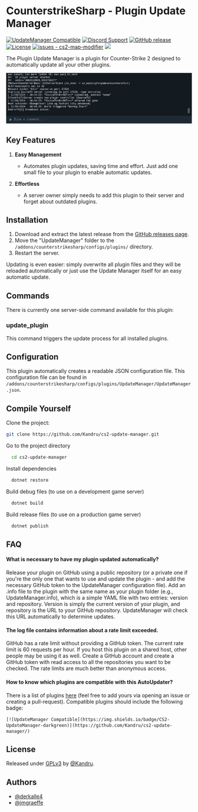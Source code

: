 # CounterstrikeSharp - Plugin Update Manager

[![UpdateManager Compatible](https://img.shields.io/badge/CS2-UpdateManager-darkgreen)](https://github.com/Kandru/cs2-update-manager/)
[![Discord Support](https://img.shields.io/discord/289448144335536138?style=plastic&label=Discord%20Support)](https://discord.gg/bkuF8xKHUt)
[![GitHub release](https://img.shields.io/github/release/Kandru/cs2-update-manager?include_prereleases=&sort=semver&color=blue)](https://github.com/Kandru/cs2-update-manager/releases/)
[![License](https://img.shields.io/badge/License-GPLv3-blue)](#license)
[![issues - cs2-map-modifier](https://img.shields.io/github/issues/Kandru/cs2-update-manager)](https://github.com/Kandru/cs2-update-manager/issues)
[![](https://www.paypalobjects.com/en_US/i/btn/btn_donateCC_LG.gif)](https://www.paypal.com/donate/?hosted_button_id=C2AVYKGVP9TRG)

The Plugin Update Manager is a plugin for Counter-Strike 2 designed to automatically update all your other plugins.

![Example Usage GIF](https://github.com/Kandru/cs2-update-manager/blob/main/assets/update_plugins.gif?raw=true)

## Key Features

1. **Easy Management**
   - Automates plugin updates, saving time and effort. Just add one small file to your plugin to enable automatic updates.

2. **Effortless**
   - A server owner simply needs to add this plugin to their server and forget about outdated plugins.

## Installation

1. Download and extract the latest release from the [GitHub releases page](https://github.com/Kandru/cs2-update-manager/releases/).
2. Move the "UpdateManager" folder to the `/addons/counterstrikesharp/configs/plugins/` directory.
3. Restart the server.

Updating is even easier: simply overwrite all plugin files and they will be reloaded automatically or just use the Update Manager itself for an easy automatic update.

## Commands

There is currently one server-side command available for this plugin:

### update_plugin

This command triggers the update process for all installed plugins.

## Configuration

This plugin automatically creates a readable JSON configuration file. This configuration file can be found in `/addons/counterstrikesharp/configs/plugins/UpdateManager/UpdateManager.json`.

## Compile Yourself

Clone the project:

```bash
git clone https://github.com/Kandru/cs2-update-manager.git
```

Go to the project directory

```bash
  cd cs2-update-manager
```

Install dependencies

```bash
  dotnet restore
```

Build debug files (to use on a development game server)

```bash
  dotnet build
```

Build release files (to use on a production game server)

```bash
  dotnet publish
```

## FAQ

#### What is necessary to have my plugin updated automatically?

Release your plugin on GitHub using a public repository (or a private one if you're the only one that wants to use and update the plugin - and add the necessary GitHub token to the UpdateManager configuration file). Add an .info file to the plugin with the same name as your plugin folder (e.g., UpdateManager.info), which is a simple YAML file with two entries: version and repository. Version is simply the current version of your plugin, and repository is the URL to your GitHub repository. UpdateManager will check this URL automatically to determine updates.

#### The log file contains information about a rate limit exceeded.

GitHub has a rate limit without providing a GitHub token. The current rate limit is 60 requests per hour. If you host this plugin on a shared host, other people may be using it as well. Create a GitHub account and create a GitHub token with read access to all the repositories you want to be checked. The rate limits are much better than anonymous access.

#### How to know which plugins are compatible with this AutoUpdater?

There is a list of plugins [here](https://github.com/Kandru/cs2-update-manager/blob/main/COMPATIBLE_PLUGINS.md) (feel free to add yours via opening an issue or creating a pull-request). Compatible plugins should include the following badge:

```
[![UpdateManager Compatible](https://img.shields.io/badge/CS2-UpdateManager-darkgreen)](https://github.com/Kandru/cs2-update-manager/)
```

## License

Released under [GPLv3](/LICENSE) by [@Kandru](https://github.com/Kandru).

## Authors

- [@derkalle4](https://www.github.com/derkalle4)
- [@jmgraeffe](https://www.github.com/jmgraeffe)
